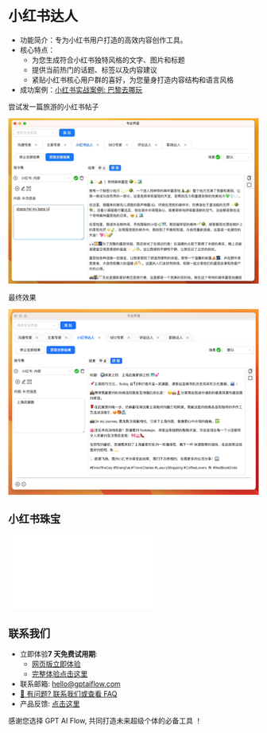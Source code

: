 # 小红书达人

- 功能简介：专为小红书用户打造的高效内容创作工具。
- 核心特点：
  - 为您生成符合小红书独特风格的文字、图片和标题
  - 提供当前热门的话题、标签以及内容建议
  - 紧贴小红书核心用户群的喜好，为您量身打造内容结构和语言风格
- 成功案例：[小红书实战案例: 巴黎去哪玩](./5-user-testimonial.md#小红书达人)

尝试发一篇旅游的小红书帖子

![](./img/4-xiaoHongShu/2023-08-23-img-2-2-gif-专业模式使用.gif)

最终效果

![](./img/4-xiaoHongShu/2023-08-23-img-2-proMode-demo-xiaohognshu.png)

## 小红书珠宝

<iframe src="//player.bilibili.com/player.html?aid=915921783&bvid=BV13u4y1C7jF&cid=1265469812&p=1" scrolling="no" border="0" frameBorder="no" framespacing="0" allowFullScreen> </iframe>

## 联系我们

- 立即体验**7 天免费试用期**:
  - [网页版立即体验](https://www.app.gptaiflow.com/login)
  - [完整体验点击这里](/download)
- 联系邮箱: hello@gptaiflow.com
- [💬 有问题? 联系我们或查看 FAQ](/docs/proudct/gpt-ai-flow-guide-and-faq)
- 产品反馈: [点击这里](https://wj.qq.com/s2/12214642/c9c6)

感谢您选择 GPT AI Flow, 共同打造未来超级个体的必备工具 ！
